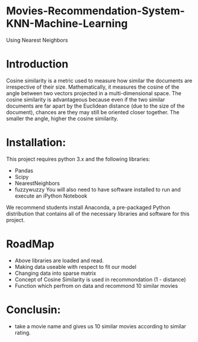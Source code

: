 # Movies-Recommendation-System-KNN-Machine-Learning

Using Nearest Neighbors

# Introduction
Cosine similarity is a metric used to measure how similar the documents are irrespective of their size. Mathematically, it measures the cosine of the angle between two vectors projected in a multi-dimensional space. The cosine similarity is advantageous because even if the two similar documents are far apart by the Euclidean distance (due to the size of the document), chances are they may still be oriented closer together. The smaller the angle, higher the cosine similarity.

# Installation:
This project requires python 3.x and the following libraries:
- Pandas
- Scipy
- NearestNeighbors
- fuzzywuzzy
You will also need to have software installed to run and execute an iPython Notebook

We recommend students install Anaconda, a pre-packaged Python distribution that contains all of the necessary libraries and software for this project.

# RoadMap
- Above libraries are loaded and read.
- Making data useable with respect to fit our model
- Changing data into sparse matrix
- Concept of Cosine Similarity is used in recommondation (1 - distance)
- Function which perfrom on data and recommond 10 similar movies

# Conclusin:
- take a movie name and gives us 10 similar movies according to similar rating.
